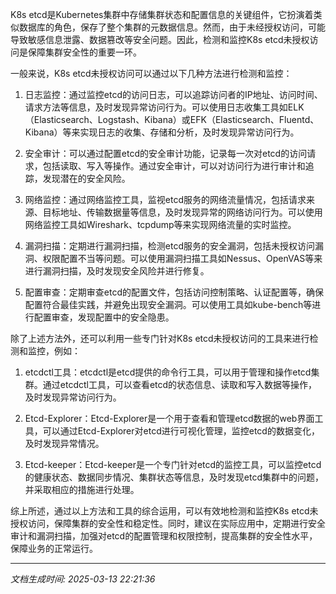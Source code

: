 K8s etcd是Kubernetes集群中存储集群状态和配置信息的关键组件，它扮演着类似数据库的角色，保存了整个集群的元数据信息。然而，由于未经授权访问，可能导致敏感信息泄露、数据篡改等安全问题。因此，检测和监控K8s etcd未授权访问是保障集群安全性的重要一环。

一般来说，K8s etcd未授权访问可以通过以下几种方法进行检测和监控：

1. 日志监控：通过监控etcd的访问日志，可以追踪访问者的IP地址、访问时间、请求方法等信息，及时发现异常访问行为。可以使用日志收集工具如ELK（Elasticsearch、Logstash、Kibana）或EFK（Elasticsearch、Fluentd、Kibana）等来实现日志的收集、存储和分析，及时发现异常访问行为。

2. 安全审计：可以通过配置etcd的安全审计功能，记录每一次对etcd的访问请求，包括读取、写入等操作。通过安全审计，可以对访问行为进行审计和追踪，发现潜在的安全风险。

3. 网络监控：通过网络监控工具，监视etcd服务的网络流量情况，包括请求来源、目标地址、传输数据量等信息，及时发现异常的网络访问行为。可以使用网络监控工具如Wireshark、tcpdump等来实现网络流量的实时监控。

4. 漏洞扫描：定期进行漏洞扫描，检测etcd服务的安全漏洞，包括未授权访问漏洞、权限配置不当等问题。可以使用漏洞扫描工具如Nessus、OpenVAS等来进行漏洞扫描，及时发现安全风险并进行修复。

5. 配置审查：定期审查etcd的配置文件，包括访问控制策略、认证配置等，确保配置符合最佳实践，并避免出现安全漏洞。可以使用工具如kube-bench等进行配置审查，发现配置中的安全隐患。

除了上述方法外，还可以利用一些专门针对K8s etcd未授权访问的工具来进行检测和监控，例如：

1. etcdctl工具：etcdctl是etcd提供的命令行工具，可以用于管理和操作etcd集群。通过etcdctl工具，可以查看etcd的状态信息、读取和写入数据等操作，及时发现异常访问行为。

2. Etcd-Explorer：Etcd-Explorer是一个用于查看和管理etcd数据的web界面工具，可以通过Etcd-Explorer对etcd进行可视化管理，监控etcd的数据变化，及时发现异常情况。

3. Etcd-keeper：Etcd-keeper是一个专门针对etcd的监控工具，可以监控etcd的健康状态、数据同步情况、集群状态等信息，及时发现etcd集群中的问题，并采取相应的措施进行处理。

综上所述，通过以上方法和工具的综合运用，可以有效地检测和监控K8s etcd未授权访问，保障集群的安全性和稳定性。同时，建议在实际应用中，定期进行安全审计和漏洞扫描，加强对etcd的配置管理和权限控制，提高集群的安全性水平，保障业务的正常运行。

---

*文档生成时间: 2025-03-13 22:21:36*











